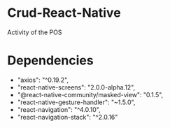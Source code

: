 # Crud-React-Native
Activity of the POS

# Dependencies

- "axios": "^0.19.2",
- "react-native-screens": "2.0.0-alpha.12",
- "@react-native-community/masked-view": "0.1.5",
- "react-native-gesture-handler": "~1.5.0",
- "react-navigation": "^4.0.10",
- "react-navigation-stack": "^2.0.16"
